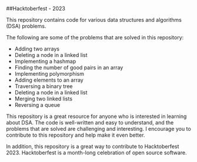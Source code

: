 ##Hacktoberfest - 2023

This repository contains code for various data structures and algorithms (DSA) problems.

The following are some of the problems that are solved in this repository:

* Adding two arrays
* Deleting a node in a linked list
* Implementing a hashmap
* Finding the number of good pairs in an array
* Implementing polymorphism
* Adding elements to an array
* Traversing a binary tree
* Deleting a node in a linked list
* Merging two linked lists
* Reversing a queue

This repository is a great resource for anyone who is interested in learning about DSA. The code is well-written and easy to understand, and the problems that are solved are challenging and interesting. I encourage you to contribute to this repository and help make it even better.

In addition, this repository is a great way to contribute to Hacktoberfest 2023. 
Hacktoberfest is a month-long celebration of open source software.
